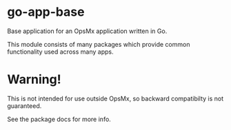 # go-app-base
Base application for an OpsMx application written in Go.

This module consists of many packages which provide common functionality used across many apps.

# Warning!

This is not intended for use outside OpsMx, so backward compatibilty is
not guaranteed.

See the package docs for more info.
